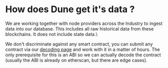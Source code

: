 # How does Dune get it's data ?

We are working together with node providers across the Industry to ingest data into our database. This includes all raw historical data from these blockchains. It does not include state data.\\

We don't discriminate against any smart contract, you can submit any contract via our [decoding page](../data-tables/evm-blockchains/decoded-data/) and work with it in a matter of hours. The only prerequisite for this is an ABI so we can actually decode the contract (usually the ABI is already on etherscan, but there are edge cases).
